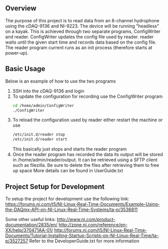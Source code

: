 Overview
--------------------------
The purpose of this project is to read data from an 8-channel hydrophone using the
cDAQ-9136 and NI-9223. The device will be running "headless" on a kayak. This is
achieved through two separate programs, ConfigWriter and reader. ConfigWriter
updates the config file used by reader. reader waits until the given start time
and records data based on the config file. The reader program current runs as an
init process (therefore starts at power-up).


Basic Usage
--------------------------
Below is an example of how to use the two programs
 1. SSH into the cDAQ-9136 and login
 2. To update the configuration for recording use the ConfigWriter program
    ```bash
    cd /home/admin/ConfigWriter
    ./ConfigWriter
    ```
 3. To reload the configuration used by reader either restart the machine or use
     ```bash
     /etc/init.d/reader stop
     /etc/init.d/reader start
     ```
     This basically just stops and starts the reader program
 4. Once the reader program has recorded the data its output will be stored in
    /home/admin/reader/output. It can be retrieved using a SFTP client such as
    filezilla. Be sure to delete the files after retrieving them to free up space
More details can be found in UserGuide.txt

Project Setup for Development
--------------------------
To setup the project for development use the following link: https://forums.ni.com/t5/NI-Linux-Real-Time-Documents/Example-Using-the-DAQmx-API-on-NI-Linux-Real-Time-Systems/ta-p/3536811

Some other useful links:
http://www.ni.com/product-documentation/2835/en/
http://zone.ni.com/reference/en-XX/help/370471AA-01/
http://forums.ni.com/t5/NI-Linux-Real-Time-Documents/Tutorial-Installing-Startup-Scripts-on-NI-Linux-Real-Time/ta-p/3527257
Refer to the DeveloperGuide.txt for more information
